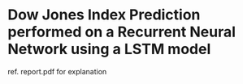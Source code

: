 # Dow Jones Index Prediction performed on a Recurrent Neural Network using a LSTM model

ref. report.pdf for explanation
